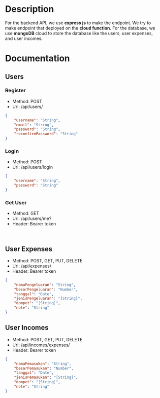 # Description
<p>For the backend API, we use <b>express js</b> to make the endpoint. We try to make endpoint that deployed on the <b>cloud function</b>. For the database, we use <b>mongoDB</b> cloud to store the database like the users, user expenses, and user incomes.</p>

# Documentation

## Users

### Register

- Method: POST
- Url: /api/users/
```json
{
	"username": "String",
	"email": "String",
	"password": "String",
	"reconfirmPassword": "String"
}
```

### Login

- Method: POST
- Url: /api/users/login
```json
{
	"username": "String",
	"password": "String"
}
```

### Get User

- Method: GET
- Url: /api/users/me?
- Header: Bearer token

<br>

## User Expenses
- Method: POST, GET, PUT, DELETE
- Url: /api/expenses/
- Header: Bearer token
```json
{
	"namaPengeluaran": "String",
	"besarPengeluaran": "Number",
	"tanggal": "Date",
	"jenisPengeluaran": "[String]", 
	"dompet": "[String]", 
	"note": "String"
}
```

## User Incomes
- Method: POST, GET, PUT, DELETE
- Url: /api/incomes/expenses/
- Header: Bearer token
```json
{
	"namaPemasukan": "String",
	"besarPemasukan": "Number",
	"tanggal": "Date",
	"jenisPemasukan": "[String]", 
	"dompet": "[String]", 
	"note": "String"
}
```